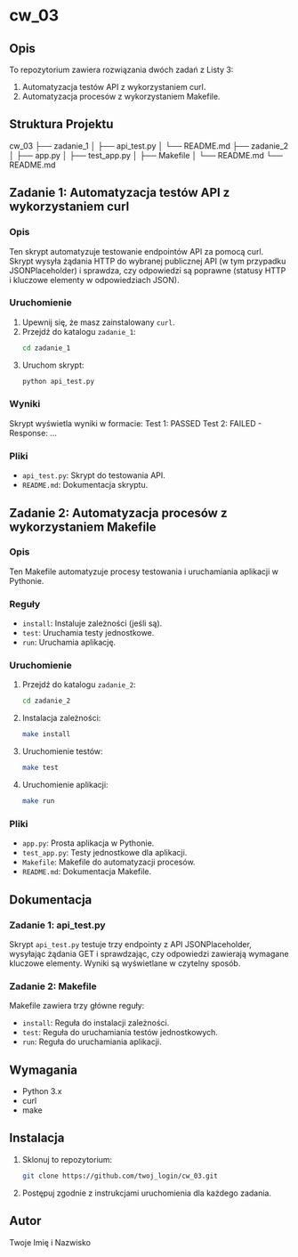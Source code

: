 # cw_03

## Opis
To repozytorium zawiera rozwiązania dwóch zadań z Listy 3:
1. Automatyzacja testów API z wykorzystaniem curl.
2. Automatyzacja procesów z wykorzystaniem Makefile.

## Struktura Projektu

cw_03
├── zadanie_1
│ ├── api_test.py
│ └── README.md
├── zadanie_2
│ ├── app.py
│ ├── test_app.py
│ ├── Makefile
│ └── README.md
└── README.md

## Zadanie 1: Automatyzacja testów API z wykorzystaniem curl

### Opis
Ten skrypt automatyzuje testowanie endpointów API za pomocą curl. Skrypt wysyła żądania HTTP do wybranej publicznej API (w tym przypadku JSONPlaceholder) i sprawdza, czy odpowiedzi są poprawne (statusy HTTP i kluczowe elementy w odpowiedziach JSON).

### Uruchomienie
1. Upewnij się, że masz zainstalowany `curl`.
2. Przejdź do katalogu `zadanie_1`:
    ```sh
    cd zadanie_1
    ```
3. Uruchom skrypt:
    ```sh
    python api_test.py
    ```

### Wyniki
Skrypt wyświetla wyniki w formacie:
Test 1: PASSED
Test 2: FAILED - Response: ...

### Pliki
- `api_test.py`: Skrypt do testowania API.
- `README.md`: Dokumentacja skryptu.

## Zadanie 2: Automatyzacja procesów z wykorzystaniem Makefile

### Opis
Ten Makefile automatyzuje procesy testowania i uruchamiania aplikacji w Pythonie.

### Reguły
- `install`: Instaluje zależności (jeśli są).
- `test`: Uruchamia testy jednostkowe.
- `run`: Uruchamia aplikację.

### Uruchomienie
1. Przejdź do katalogu `zadanie_2`:
    ```sh
    cd zadanie_2
    ```
2. Instalacja zależności:
    ```sh
    make install
    ```
3. Uruchomienie testów:
    ```sh
    make test
    ```
4. Uruchomienie aplikacji:
    ```sh
    make run
    ```

### Pliki
- `app.py`: Prosta aplikacja w Pythonie.
- `test_app.py`: Testy jednostkowe dla aplikacji.
- `Makefile`: Makefile do automatyzacji procesów.
- `README.md`: Dokumentacja Makefile.

## Dokumentacja

### Zadanie 1: api_test.py
Skrypt `api_test.py` testuje trzy endpointy z API JSONPlaceholder, wysyłając żądania GET i sprawdzając, czy odpowiedzi zawierają wymagane kluczowe elementy. Wyniki są wyświetlane w czytelny sposób.

### Zadanie 2: Makefile
Makefile zawiera trzy główne reguły:
- `install`: Reguła do instalacji zależności.
- `test`: Reguła do uruchamiania testów jednostkowych.
- `run`: Reguła do uruchamiania aplikacji.

## Wymagania
- Python 3.x
- curl
- make

## Instalacja
1. Sklonuj to repozytorium:
    ```sh
    git clone https://github.com/twoj_login/cw_03.git
    ```
2. Postępuj zgodnie z instrukcjami uruchomienia dla każdego zadania.

## Autor
Twoje Imię i Nazwisko

